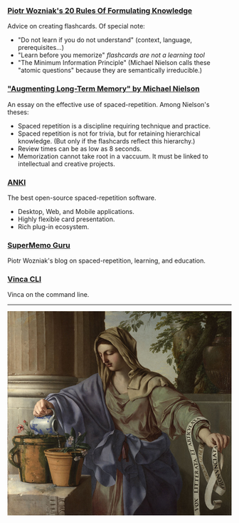 ### [Piotr Wozniak's 20 Rules Of Formulating Knowledge](https://super-memory.com/articles/20rules.htm)

Advice on creating flashcards.
Of special note:

- "Do not learn if you do not understand" (context, language, prerequisites...)
- "Learn before you memorize" *flashcards are not a learning tool*
- "The Minimum Information Principle" (Michael Nielson calls these "atomic questions" because they are semantically irreducible.)

### ["Augmenting Long-Term Memory" by Michael Nielson](http://augmentingcognition.com/ltm.html)

An essay on the effective use of spaced-repetition. Among Nielson's theses:

- Spaced repetition is a discipline requiring technique and practice.
- Spaced repetition is not for trivia, but for retaining hierarchical knowledge. (But only if the flashcards
reflect this hierarchy.)
- Review times can be as low as 8 seconds.
- Memorization cannot take root in a vaccuum. It must be linked to intellectual and creative projects.

### [ANKI](https://apps.ankiweb.net/)

The best open-source spaced-repetition software.

- Desktop, Web, and Mobile applications.
- Highly flexible card presentation.
- Rich plug-in ecosystem. 

### [SuperMemo Guru](https://supermemo.guru/wiki/SuperMemo_Guru)

Piotr Wozniak's blog on spaced-repetition, learning, and education.

### [Vinca CLI](https://github.com/oscarlaird/vinca_CLI)

Vinca on the command line.

-------------------------------------------------------------------------------------------

!["Allegory of Grammar"](./assets/laurent-de-la-hyre-allegory-of-grammar.jpg "Allegory of Grammar by Laurent de la Hyre, National Gallery, London.")
